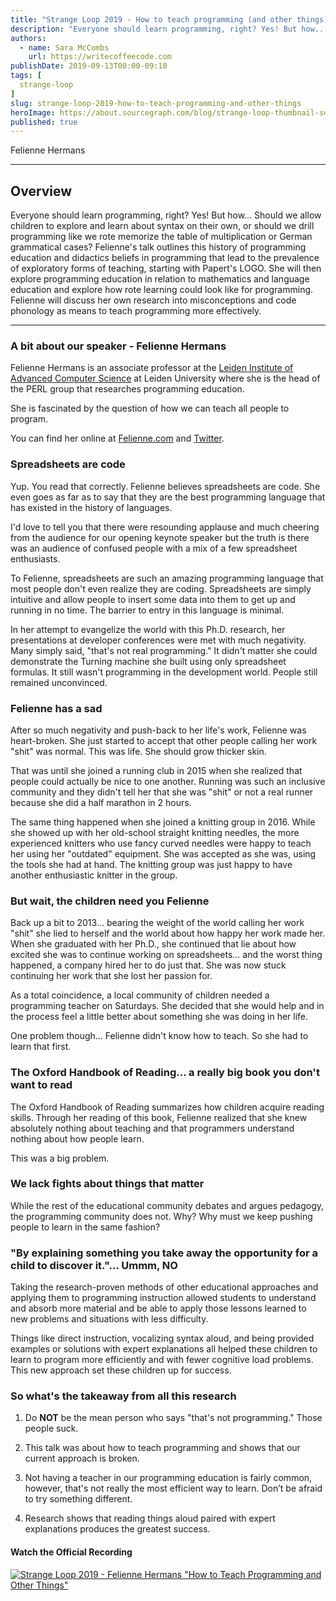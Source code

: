 ```yaml
---
title: "Strange Loop 2019 - How to teach programming (and other things)?"
description: "Everyone should learn programming, right? Yes! But how... Should we allow children to explore and learn about syntax on their own, or should we drill programming like we rote memorize the table of multiplication or German grammatical cases? Felienne's talk outlines this history of programming education and didactics beliefs in programming that lead to the prevalence of exploratory forms of teaching, starting with Papert's LOGO. She will then explore programming education in relation to mathematics and language education and explore how rote learning could look like for programming. Felienne will discuss her own research into misconceptions and code phonology as means to teach programming more effectively."
authors:
  - name: Sara McCombs
    url: https://writecoffeecode.com
publishDate: 2019-09-13T00:00-09:10
tags: [
  strange-loop
]
slug: strange-loop-2019-how-to-teach-programming-and-other-things
heroImage: https://about.sourcegraph.com/blog/strange-loop-thumbnail-square-v2.jpg
published: true
---
```


<div class="container p-0 liveblog-presenters">
  <div class="row m-0">
      <p class=" mr-12 m-0">
        <span class="liveblog-presenters__name">Felienne Hermans</span>
        <a href="https://twitter.com/Felienne" target="_blank" title="Twitter"><i class="fa fa-twitter pr-2"></i></a>
        <a href="https://github.com/Felienne" target="_blank" title="GitHub"><i class="fa fa-github pr-2"></i></a>
        <a href="http://felienne.com" target="_blank" title="Speaker's site"><i class="fa fa-globe pr-2"></i></a>
      </p>
  </div>
</div>

---

## Overview

Everyone should learn programming, right? Yes! But how... Should we allow children to explore and learn about syntax on their own, or should we drill programming like we rote memorize the table of multiplication or German grammatical cases? Felienne's talk outlines this history of programming education and didactics beliefs in programming that lead to the prevalence of exploratory forms of teaching, starting with Papert's LOGO. She will then explore programming education in relation to mathematics and language education and explore how rote learning could look like for programming. Felienne will discuss her own research into misconceptions and code phonology as means to teach programming more effectively.

---

<!-- Note on images
  Images (e.g. my_image.jpg) should be put in the `website/static/blog/strange-loop-2019` directory, with the path to the image in your post being `/blog/strange-loop-2019/my_image.jpg`. If you'd rather host the images somewhere else for ease of use, that's fine too.

  Please also try to keep your images to a reasonable size by:
    - Using JPEG compression, unless image is mostly solid color
    - JPEG compression set between 60%-80%
    - Resizing the image to be no wider then 750px
    - If PNG, use a tool like ImageOptim (https://imageoptim.com/mac) to optimize the file size

  I suggest re-sizing and compressing all the images in one batch as a last step.
-->

### A bit about our speaker - Felienne Hermans

Felienne Hermans is an associate professor at the [Leiden Institute of Advanced Computer Science](http://liacs.leidenuniv.nl/) at Leiden University where she is the head of the PERL group that researches programming education.

She is fascinated by the question of how we can teach all people to program.

You can find her online at [Felienne.com](http://felienne.com) and [Twitter](http://twitter.com/felienne).

### Spreadsheets are code

Yup. You read that correctly. Felienne believes spreadsheets are code. She even goes as far as to say that they are the best programming language that has existed in the history of languages.

I'd love to tell you that there were resounding applause and much cheering from the audience for our opening keynote speaker but the truth is there was an audience of confused people with a mix of a few spreadsheet enthusiasts.

To Felienne, spreadsheets are such an amazing programming language that most people don't even realize they are coding. Spreadsheets are simply intuitive and allow people to insert some data into them to get up and running in no time. The barrier to entry in this language is minimal.

In her attempt to evangelize the world with this Ph.D. research, her presentations at developer conferences were met with much negativity. Many simply said, "that's not real programming." It didn't matter she could demonstrate the Turning machine she built using only spreadsheet formulas. It still wasn't programming in the development world. People still remained unconvinced.

### Felienne has a sad

After so much negativity and push-back to her life's work, Felienne was heart-broken. She just started to accept that other people calling her work "shit" was normal. This was life. She should grow thicker skin.

That was until she joined a running club in 2015 when she realized that people could actually be nice to one another. Running was such an inclusive community and they didn't tell her that she was "shit" or not a real runner because she did a half marathon in 2 hours.

The same thing happened when she joined a knitting group in 2016. While she showed up with her old-school straight knitting needles, the more experienced knitters who use fancy curved needles were happy to teach her using her "outdated" equipment. She was accepted as she was, using the tools she had at hand. The knitting group was just happy to have another enthusiastic knitter in the group.

### But wait, the children need you Felienne

Back up a bit to 2013... bearing the weight of the world calling her work "shit" she lied to herself and the world about how happy her work made her. When she graduated with her Ph.D., she continued that lie about how excited she was to continue working on spreadsheets... and the worst thing happened, a company hired her to do just that. She was now stuck continuing her work that she lost her passion for.

As a total coincidence, a local community of children needed a programming teacher on Saturdays. She decided that she would help and in the process feel a little better about something she was doing in her life.

One problem though... Felienne didn't know how to teach. So she had to learn that first.

### The Oxford Handbook of Reading... a really big book you don't want to read

The Oxford Handbook of Reading summarizes how children acquire reading skills. Through her reading of this book, Felienne realized that she knew absolutely nothing about teaching and that programmers understand nothing about how people learn.

This was a big problem.

### We lack fights about things that matter

While the rest of the educational community debates and argues pedagogy, the programming community does not. Why? Why must we keep pushing people to learn in the same fashion?

### "By explaining something you take away the opportunity for a child to discover it."... Ummm, NO

Taking the research-proven methods of other educational approaches and applying them to programming instruction allowed students to understand and absorb more material and be able to apply those lessons learned to new problems and situations with less difficulty.

Things like direct instruction, vocalizing syntax aloud, and being provided examples or solutions with expert explanations all helped these children to learn to program more efficiently and with fewer cognitive load problems. This new approach set these children up for success.

### So what's the takeaway from all this research

1. Do **NOT** be the mean person who says "that's not programming." Those people suck.

2. This talk was about how to teach programming and shows that our current approach is broken.

3. Not having a teacher in our programming education is fairly common, however, that's not really the most efficient way to learn. Don’t be afraid to try something different.

4. Research shows that reading things aloud paired with expert explanations produces the greatest success.

#### Watch the Official Recording

[![Strange Loop 2019 - Felienne Hermans "How to Teach Programming and Other Things"](/blog/strange-loop-2019/how-to-teach-programming.png)](https://youtu.be/g1ib43q3uXQ)
